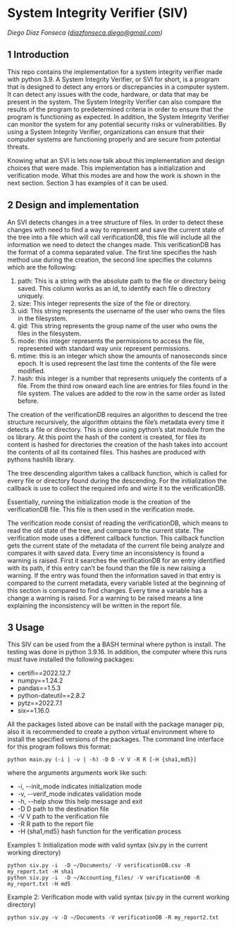 # **System Integrity Verifier (SIV)**

_Diego Díaz Fonseca (diazfonseca.diego@gmail.com)_

## 1 Introduction
This repo contains the implementation for a system integrity verifier made with python 3.9. A System Integrity Verifier, or SVI for short, is a program that is designed to detect any errors or discrepancies in a computer system. It can detect any issues with the code, hardware, or data that may be present in the system. The System Integrity Verifier can also compare the results of the program to predetermined criteria in order to ensure that the program is functioning as expected. In addition, the System Integrity Verifier can monitor the system for any potential security risks or vulnerabilities. By using a System Integrity Verifier, organizations can ensure that their computer systems are functioning properly and are secure from potential threats.

Knowing what an SVI is lets now talk about this implementation and design choices that were made. This implementation has a initialization and verification mode. What this modes are and how the work is shown in the next section. Section 3 has examples of it can be used.

## 2 Design and implementation
An SVI detects changes in a tree structure of files. In order to detect these changes with need to find a way to represent and save the current state of the tree into a file which will call verificationDB, this file will include all the information we need to detect the changes made. This verificationDB has the format of a comma separated value. The first line specifies the hash method use during the creation, the second line specifies the columns which are the following:
1. path: This is a string with the absolute path to the file or directory being saved. This column works as an id, to identify each file o directory uniquely.
1. size: This integer represents the size of the file or directory.
1. uid: This string represents the username of the user who owns the files in the filesystem.
1. gid: This string represents the group name of the user who owns the files in the filesystem.
1. mode: this integer represents the permissions to access the file, represented with standard way unix represent permissions.
1. mtime: this is an integer which show the amounts of nanoseconds since epoch. It is used represent the last time the contents of the file were modified.
1. hash: this integer is a number that represents uniquely the contents of a file.
From the third row onward each line are entries for files found in the file system. The values are added to the row in the same order as listed before. 

The creation of the verificationDB requires an algorithm to descend the tree structure recursively, the algorithm obtains the file’s metadata every time it detects a file or directory. This is done using python’s stat module from the os library. At this point the hash of the content is created, for files its content is hashed for directories the creation of the hash takes into account the contents of all its contained files. This hashes are produced with pythons hashlib library.

The tree descending algorithm takes a callback function, which is called for every file or directory found during the descending. For the initialization the callback is use to collect the required info and wirte it to the verificationDB.

Essentially, running the initialization mode is the creation of the verificationDB file. This file is then used in the verification mode.

The verification mode consist of reading the verificationDB, which means to read the old state of the tree, and compare to the current state. The verification mode uses a different callback  function. This callback function gets the current state of the metadata of the current file being analyze and compares it with saved data. Every time an inconsistency is found a warning is raised. First it searches the verificationDB for an entry identified with its path, if this entry can’t be found than the file is new raising a warning. If the entry was found then the information saved in that entry is compared to the current metadata, every variable listed at the beginning of this section is compared to find changes. Every time a variable has a change a warning is raised. For a warning to be raised means a line explaining the inconsistency will be written in the report file.

## 3 Usage
This SIV can be used from the a BASH terminal where python is install. The testing was done in python 3.9.16. In addition, the computer where this runs must have installed the following packages: 
* certifi==2022.12.7
* numpy==1.24.2
* pandas==1.5.3
* python-dateutil==2.8.2
* pytz==2022.7.1
* six==1.16.0

All the packages listed above can be install with the package manager pip, also it is recommended to create a python virtual environment where to install the specified versions of the packages. 
The command line interface for this program follows this format:
```
python main.py (-i | -v | -h) -D D -V V -R R [-H {sha1,md5}]
```
where the arguments arguments work like such:
* -i, --init_mode   indicates initialization mode
* -v, --verif_mode  indicates validation mode
* -h, --help        show this help message and exit
* -D D              path to the destination file
* -V V              path to the verification file
* -R R              path to the report file
* -H {sha1,md5}     hash function for the verification process

Examples 1: Initialization mode with valid syntax (siv.py in the current working directory)
```
python siv.py -i  -D ~/Documents/ -V verificationDB.csv -R my_report.txt -H sha1
python siv.py -i  -D ~/Accounting_files/ -V verificationDB -R my_report.txt -H md5
```

Example 2: Verification mode with valid syntax (siv.py in the current working directory)
```
python siv.py -v -D ~/Documents -V verificationDB -R my_report2.txt
```
